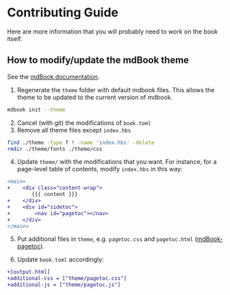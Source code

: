 <!-- markdownlint-disable MD029 -->
# Contributing Guide

Here are more information that you will probably need to work on the book itself.

## How to modify/update the mdBook theme

See the [mdBook documentation](https://rust-lang.github.io/mdBook/format/theme/index.html).

1. Regenerate the `theme` folder with default mdbook files. This allows the theme to be updated to the current version of mdbook.

```sh
mdbook init --theme
```

2. Cancel (with git) the modifications of `book.toml`
3. Remove all theme files except `index.hbs`

```sh
find ./theme -type f ! -name 'index.hbs' -delete
rmdir ./theme/fonts ./theme/css
```

4. Update `theme/` with the modifications that you want. For instance, for a page-level table of contents, modify `index.hbs` in this way:

```diff
<main>
+    <div class="content-wrap">
        {{{ content }}}
+    </div>
+    <div id="sidetoc">
+        <nav id="pagetoc"></nav>
+    </div>
</main>
```

5. Put additional files in `theme`, e.g. `pagetoc.css` and `pagetoc.html` ([mdBook-pagetoc](https://github.com/JorelAli/mdBook-pagetoc/tree/master/theme)).

6. Update `book.toml` accordingly:

```diff
+[output.html]
+additional-css = ["theme/pagetoc.css"]
+additional-js = ["theme/pagetoc.js"]
```
